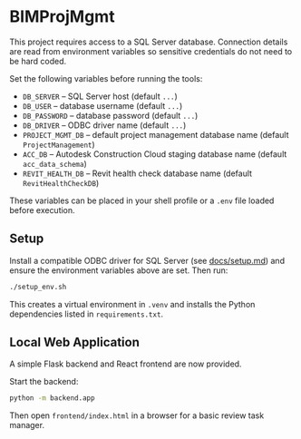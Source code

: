 # BIMProjMgmt

This project requires access to a SQL Server database. Connection details are read from environment variables so sensitive credentials do not need to be hard coded.

Set the following variables before running the tools:

- `DB_SERVER` – SQL Server host (default `...`)
- `DB_USER` – database username (default `...`)
- `DB_PASSWORD` – database password (default `...`)
- `DB_DRIVER` – ODBC driver name (default `...`)
- `PROJECT_MGMT_DB` – default project management database name (default `ProjectManagement`)
- `ACC_DB` – Autodesk Construction Cloud staging database name (default `acc_data_schema`)
- `REVIT_HEALTH_DB` – Revit health check database name (default `RevitHealthCheckDB`)

These variables can be placed in your shell profile or a `.env` file loaded before execution.

## Setup

Install a compatible ODBC driver for SQL Server (see [docs/setup.md](docs/setup.md)) and ensure the environment variables above are set. Then run:

```bash
./setup_env.sh
```

This creates a virtual environment in `.venv` and installs the Python dependencies listed in `requirements.txt`.

## Local Web Application

A simple Flask backend and React frontend are now provided.

Start the backend:

```bash
python -m backend.app
```

Then open `frontend/index.html` in a browser for a basic review task manager.

